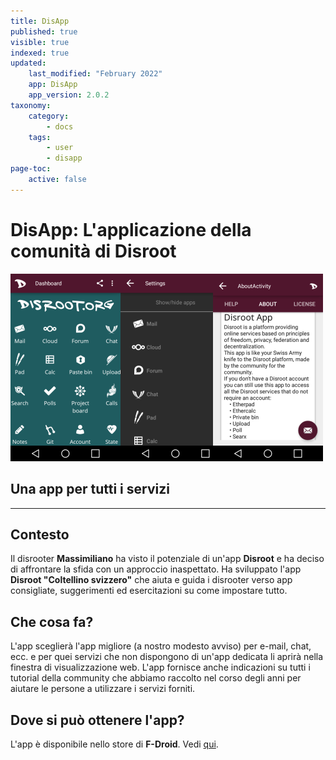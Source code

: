 ```yaml
---
title: DisApp
published: true
visible: true
indexed: true
updated:
    last_modified: "February 2022"		
    app: DisApp
    app_version: 2.0.2
taxonomy:
    category:
        - docs
    tags:
        - user
        - disapp
page-toc:
    active: false
---
```


# **DisApp**: L'applicazione della comunità di Disroot

![](thumb.png)

## **Una app per tutti i servizi**

----
## Contesto
Il disrooter **Massimiliano** ha visto il potenziale di un'app **Disroot** e ha deciso di affrontare la sfida con un approccio inaspettato. Ha sviluppato l'app **Disroot "Coltellino svizzero"** che aiuta e guida i disrooter verso app consigliate, suggerimenti ed esercitazioni su come impostare tutto. 

## Che cosa fa?
L'app sceglierà l'app migliore (a nostro modesto avviso) per e-mail, chat, ecc. e per quei servizi che non dispongono di un'app dedicata li aprirà nella finestra di visualizzazione web. L'app fornisce anche indicazioni su tutti i tutorial della community che abbiamo raccolto nel corso degli anni per aiutare le persone a utilizzare i servizi forniti. 

## Dove si può ottenere l'app?
L'app è disponibile nello store di **F-Droid**.  Vedi [qui](https://f-droid.org/en/packages/org.disroot.disrootapp/).
